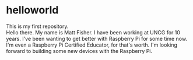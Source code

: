 # helloworld
This is my first repository.  
Hello there.  My name is Matt Fisher.  I have been working at UNCG for 10 years.  I've been wanting to get better with Raspberry Pi for some time now.  I'm even a Raspberry Pi Certified Educator, for that's worth.
I'm looking forward to building some new devices with the Raspberry Pi. 

